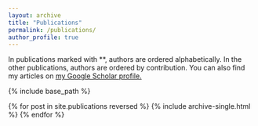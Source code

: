 ```yaml
---
layout: archive
title: "Publications"
permalink: /publications/
author_profile: true
---
```


In publications marked with **, authors are ordered alphabetically. In the other publications, authors are ordered by contribution.
You can also find my articles on <u><a href="https://scholar.google.com/citations?user=Zu3XLB8AAAAJ&hl=en">my Google Scholar profile</a>.</u>

{% include base_path %}

{% for post in site.publications reversed %}
  {% include archive-single.html %}
{% endfor %}
